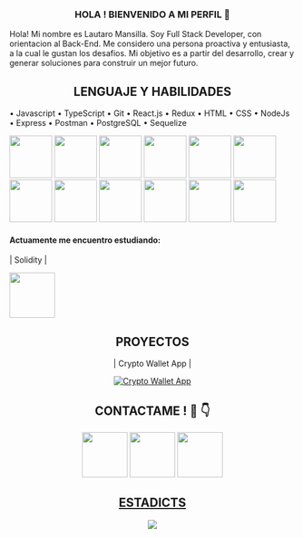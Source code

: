 <h3 align= "center"> HOLA ! BIENVENIDO A MI PERFIL 👋 </h3>

<div>
  <p>
    Hola! Mi nombre es Lautaro Mansilla. Soy Full Stack Developer, con orientacion al Back-End.
    Me considero una persona proactiva y entusiasta, a la cual le gustan los desafios. Mi objetivo es a partir del desarrollo, crear y generar soluciones para construir un mejor futuro. 
  </p>

</div>

<div>
<h2 align= "center" >LENGUAJE Y HABILIDADES</H2>
<p>
  • Javascript • TypeScript • Git • React.js • Redux • HTML • CSS • NodeJs • Express • Postman • PostgreSQL • Sequelize   
</p>

  <div>
    <img src= "https://cdn.icon-icons.com/icons2/2108/PNG/128/javascript_icon_130900.png" width="75"/>
    <img src= "https://cdn.icon-icons.com/icons2/2415/PNG/128/typescript_plain_logo_icon_146316.png" width="75"/>
    <img src= "https://cdn.icon-icons.com/icons2/2107/PNG/128/file_type_git_icon_130581.png" width="75"/>
    <img src= "https://cdn.icon-icons.com/icons2/2108/PNG/128/react_icon_130845.png" width="75"/>
    <img src= "https://cdn.icon-icons.com/icons2/2415/PNG/128/redux_original_logo_icon_146365.png" width="75"/>
    <img src= "https://cdn.icon-icons.com/icons2/844/PNG/128/HTML5_icon-icons.com_67090.png" width="75"/>
    <img src= "https://cdn.icon-icons.com/icons2/844/PNG/128/CSS3_icon-icons.com_67069.png" width="75"/>
    <img src= "https://cdn.icon-icons.com/icons2/2107/PNG/128/file_type_node_icon_130301.png" width="75"/>
    <img src= "https://cdn.icon-icons.com/icons2/2415/PNG/128/express_original_wordmark_logo_icon_146528.png" width="75"/>
    <img src= "https://cdn.icon-icons.com/icons2/3053/PNG/128/postman_macos_bigsur_icon_189815.png" width="75"/>
    <img src= "https://cdn.icon-icons.com/icons2/2667/PNG/128/folder_postgres_icon_161286.png" width="75"/>
    <img src= "https://cdn.icon-icons.com/icons2/2107/PNG/128/file_type_sqlite_icon_130153.png" width="75"/>  
  </div>
  
  <div>
    <h4>Actuamente me encuentro estudiando: </h4>
    <p> | Solidity |</p>
    <img src= "https://cdn.icon-icons.com/icons2/2148/PNG/128/solidity_icon_131981.png" width= "80"/>
  </div>

</div>

<div align= "center" >
  <h2 align= "center" >  PROYECTOS </H2>
  <p align= "center"> | Crypto Wallet App | </p>


[![Crypto Wallet App](https://videoapi-muybridge.vimeocdn.com/animated-thumbnails/image/c865297b-c5c8-4897-8882-096902aeec83.gif?ClientID=vimeo-core-prod&Date=1644879860&Signature=d5ac600c8267b44f9b6b1dcac132b55120668cc7)](https://vimeo.com/677424926 "Crypto Wallet App - Click to Watch!")

   </div>

<div align= "center">
  <h2 align= "center" >CONTACTAME ! 🤝 👇 </h2>  
  <a href= "https://www.linkedin.com/in/lautaro-mansilla/"><img src= "https://cdn.icon-icons.com/icons2/2037/PNG/128/in_linked_linkedin_media_social_icon_124259.png" width= "80"></a>
  <a href= "mailto:mansillaalau@gmail.com"><img src= "https://cdn.icon-icons.com/icons2/2631/PNG/128/gmail_new_logo_icon_159149.png" width= "80"></a>
  <a href= "https://wa.me/542215062415"><img src= "https://cdn.icon-icons.com/icons2/373/PNG/128/Whatsapp_37229.png" width= "80"/>
</div>



<div align= "center">
  <h2 align= "center">ESTADICTS</h2>
  <img src= "https://github-readme-stats.vercel.app/api/top-langs/?username=laumansillaa&layout=compact" align= "center"/>
  
</div>



